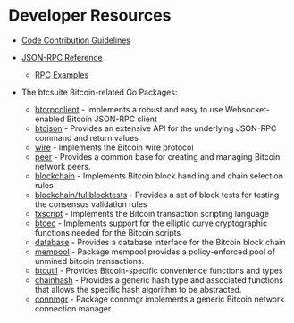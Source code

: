 # Developer Resources

* [Code Contribution Guidelines](https://github.com/michelvankessel/btcd/tree/master/docs/code_contribution_guidelines.md)

* [JSON-RPC Reference](https://github.com/michelvankessel/btcd/tree/master/docs/json_rpc_api.md)
  * [RPC Examples](https://github.com/michelvankessel/btcd/tree/master/docs/json_rpc_api.md#ExampleCode)

* The btcsuite Bitcoin-related Go Packages:
  * [btcrpcclient](https://github.com/michelvankessel/btcd/tree/master/rpcclient) - Implements a
    robust and easy to use Websocket-enabled Bitcoin JSON-RPC client
  * [btcjson](https://github.com/michelvankessel/btcd/tree/master/btcjson) - Provides an extensive API
    for the underlying JSON-RPC command and return values
  * [wire](https://github.com/michelvankessel/btcd/tree/master/wire) - Implements the
    Bitcoin wire protocol
  * [peer](https://github.com/michelvankessel/btcd/tree/master/peer) -
    Provides a common base for creating and managing Bitcoin network peers.
  * [blockchain](https://github.com/michelvankessel/btcd/tree/master/blockchain) -
    Implements Bitcoin block handling and chain selection rules
  * [blockchain/fullblocktests](https://github.com/michelvankessel/btcd/tree/master/blockchain/fullblocktests) -
    Provides a set of block tests for testing the consensus validation rules
  * [txscript](https://github.com/michelvankessel/btcd/tree/master/txscript) -
    Implements the Bitcoin transaction scripting language
  * [btcec](https://github.com/michelvankessel/btcd/tree/master/btcec) - Implements
    support for the elliptic curve cryptographic functions needed for the
    Bitcoin scripts
  * [database](https://github.com/michelvankessel/btcd/tree/master/database) -
    Provides a database interface for the Bitcoin block chain
  * [mempool](https://github.com/michelvankessel/btcd/tree/master/mempool) -
    Package mempool provides a policy-enforced pool of unmined bitcoin
    transactions.
  * [btcutil](https://github.com/michelvankessel/btcd/btcutil) - Provides Bitcoin-specific
    convenience functions and types
  * [chainhash](https://github.com/michelvankessel/btcd/tree/master/chaincfg/chainhash) -
    Provides a generic hash type and associated functions that allows the
    specific hash algorithm to be abstracted.
  * [connmgr](https://github.com/michelvankessel/btcd/tree/master/connmgr) -
    Package connmgr implements a generic Bitcoin network connection manager.
